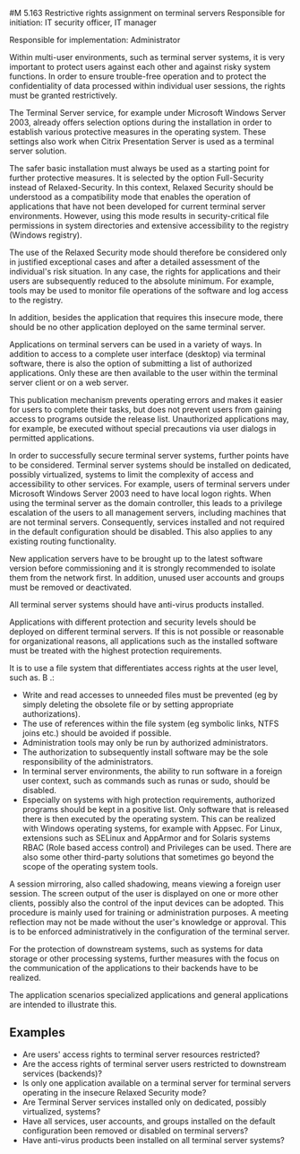 #M 5.163 Restrictive rights assignment on terminal servers
Responsible for initiation: IT security officer, IT manager

Responsible for implementation: Administrator

Within multi-user environments, such as terminal server systems, it is very important to protect users against each other and against risky system functions. In order to ensure trouble-free operation and to protect the confidentiality of data processed within individual user sessions, the rights must be granted restrictively.

The Terminal Server service, for example under Microsoft Windows Server 2003, already offers selection options during the installation in order to establish various protective measures in the operating system. These settings also work when Citrix Presentation Server is used as a terminal server solution.

The safer basic installation must always be used as a starting point for further protective measures. It is selected by the option Full-Security instead of Relaxed-Security. In this context, Relaxed Security should be understood as a compatibility mode that enables the operation of applications that have not been developed for current terminal server environments. However, using this mode results in security-critical file permissions in system directories and extensive accessibility to the registry (Windows registry).

The use of the Relaxed Security mode should therefore be considered only in justified exceptional cases and after a detailed assessment of the individual's risk situation. In any case, the rights for applications and their users are subsequently reduced to the absolute minimum. For example, tools may be used to monitor file operations of the software and log access to the registry.

In addition, besides the application that requires this insecure mode, there should be no other application deployed on the same terminal server.

Applications on terminal servers can be used in a variety of ways. In addition to access to a complete user interface (desktop) via terminal software, there is also the option of submitting a list of authorized applications. Only these are then available to the user within the terminal server client or on a web server.

This publication mechanism prevents operating errors and makes it easier for users to complete their tasks, but does not prevent users from gaining access to programs outside the release list. Unauthorized applications may, for example, be executed without special precautions via user dialogs in permitted applications.

In order to successfully secure terminal server systems, further points have to be considered. Terminal server systems should be installed on dedicated, possibly virtualized, systems to limit the complexity of access and accessibility to other services. For example, users of terminal servers under Microsoft Windows Server 2003 need to have local logon rights. When using the terminal server as the domain controller, this leads to a privilege escalation of the users to all management servers, including machines that are not terminal servers. Consequently, services installed and not required in the default configuration should be disabled. This also applies to any existing routing functionality.

New application servers have to be brought up to the latest software version before commissioning and it is strongly recommended to isolate them from the network first. In addition, unused user accounts and groups must be removed or deactivated.

All terminal server systems should have anti-virus products installed.

Applications with different protection and security levels should be deployed on different terminal servers. If this is not possible or reasonable for organizational reasons, all applications such as the installed software must be treated with the highest protection requirements.

It is to use a file system that differentiates access rights at the user level, such as. B .:

* Write and read accesses to unneeded files must be prevented (eg by simply deleting the obsolete file or by setting appropriate authorizations).
* The use of references within the file system (eg symbolic links, NTFS joins etc.) should be avoided if possible.
* Administration tools may only be run by authorized administrators.
* The authorization to subsequently install software may be the sole responsibility of the administrators.
* In terminal server environments, the ability to run software in a foreign user context, such as commands such as runas or sudo, should be disabled.
* Especially on systems with high protection requirements, authorized programs should be kept in a positive list. Only software that is released there is then executed by the operating system. This can be realized with Windows operating systems, for example with Appsec. For Linux, extensions such as SELinux and AppArmor and for Solaris systems RBAC (Role based access control) and Privileges can be used. There are also some other third-party solutions that sometimes go beyond the scope of the operating system tools.


A session mirroring, also called shadowing, means viewing a foreign user session. The screen output of the user is displayed on one or more other clients, possibly also the control of the input devices can be adopted. This procedure is mainly used for training or administration purposes. A meeting reflection may not be made without the user's knowledge or approval. This is to be enforced administratively in the configuration of the terminal server.

For the protection of downstream systems, such as systems for data storage or other processing systems, further measures with the focus on the communication of the applications to their backends have to be realized.

The application scenarios specialized applications and general applications are intended to illustrate this.





## Examples 
* Are users' access rights to terminal server resources restricted?
* Are the access rights of terminal server users restricted to downstream services (backends)?
* Is only one application available on a terminal server for terminal servers operating in the insecure Relaxed Security mode?
* Are Terminal Server services installed only on dedicated, possibly virtualized, systems?
* Have all services, user accounts, and groups installed on the default configuration been removed or disabled on terminal servers?
* Have anti-virus products been installed on all terminal server systems?




